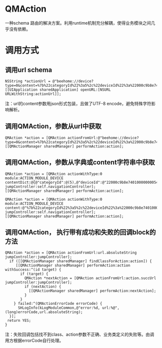 QMAction
=========
一种schema 路由的解决方案。利用runtime机制充分解耦，使得业务模块之间几乎没有依赖。

调用方式
=======
调用url schema 
---------------
    NSString *actionUrl = @"beehome://device?type=0&content=%7b%22categoryId%22%3a5%2c%22deviceId%22%3a%22000c9b8e74010000000054c415b9c1a4%22%7d";
    [[UIApplication sharedApplication] openURL:[NSURL URLWithString:actionUrl]];

注：url的content参数用json形式包装，且做了UTF-8 encode，避免特殊字符影响解析。

调用QMAction，参数从url中获取
------------------------
    QMAction *action = [QMAction actionFromUrl:@"beehome://device? type=0&content=%7b%22categoryId%22%3a5%2c%22deviceId%22%3a%22000c9b8e74010000000054c415b9c1a4%22%7d"];
    [[QMActionManager sharedManager] performAction:action];

调用QMAction，参数从字典或content字符串中获取
-----
    QMAction *action = [QMAction actionWithType:0 module:ACTION_MODULE_DEVICE contentDict:@{@"categoryId":@(5),@"deviceId":@"22000c9b8e74010000000054c415b9c1a4"} jumpController:self.navigationController];
    [[QMActionManager sharedManager] performAction:action];

    QMAction *action = [QMAction actionWithType:0 module:ACTION_MODULE_DEVICE content:@"%7b%22categoryId%22%3a5%2c%22deviceId%22%3a%22000c9b8e74010000000054c415b9c1a4%22%7d" jumpController:self.navigationController];
    [[QMActionManager sharedManager] performAction:action];

调用QMAction， 执行带有成功和失败的回调block的方法
---------
    QMAction *action = [QMAction actionFromUrl:url.absoluteString jumpController:jumpController];
      if ([[QMActionManager sharedManager] findClassForAction:action]) {
         [[QMActionManager sharedManager] performAction:action withSuccess:^(id target) {
           if (target) {
             QMAction *nextAction = [QMAction actionFromUrl:action.succUrl jumpController:jumpController];
             if (nextAction) {
               [[QMActionManager sharedManager] performAction:nextAction];
             }
           }
        } failed:^(QMActionErrorCode errorCode) {
          SHLogInfo(kLogModuleCommon,@"error:%d, url:%@",(long)errorCode,url.absoluteString);
      }];
     return YES;
    }

注：失败回调包括找不到class、action参数不正确、业务类定义的失败等。由调用方根据errorCode自行处理。
